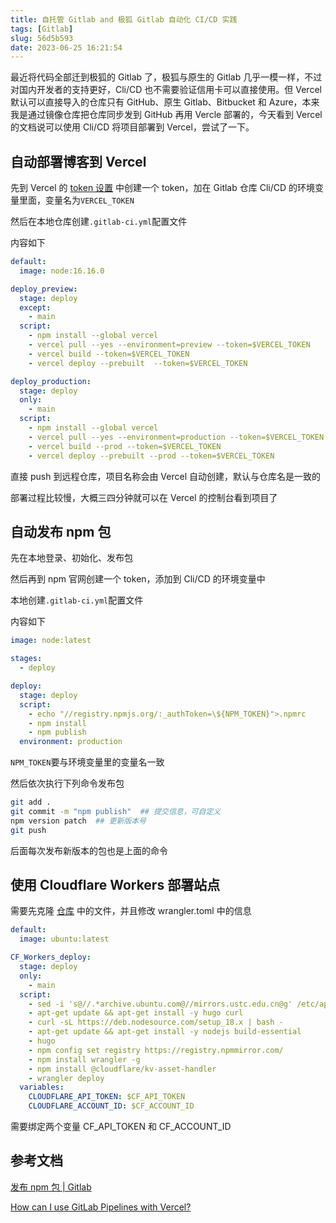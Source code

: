 ```yaml
---
title: 自托管 Gitlab and 极狐 Gitlab 自动化 CI/CD 实践
tags: [Gitlab]
slug: 56d5b593
date: 2023-06-25 16:21:54
---
```


最近将代码全部迁到极狐的 Gitlab 了，极狐与原生的 Gitlab 几乎一模一样，不过对国内开发者的支持更好，Cli/CD 也不需要验证信用卡可以直接使用。但 Vercel 默认可以直接导入的仓库只有 GitHub、原生 Gitlab、Bitbucket 和 Azure，本来我是通过镜像仓库把仓库同步发到 GitHub 再用 Vercle 部署的，今天看到 Vercel 的文档说可以使用 Cli/CD 将项目部署到 Vercel，尝试了一下。

<!--more-->

## 自动部署博客到 Vercel

先到 Vercel 的 [token 设置](https://vercel.com/account/tokens) 中创建一个 token，加在 Gitlab 仓库 Cli/CD 的环境变量里面，变量名为`VERCEL_TOKEN`

然后在本地仓库创建`.gitlab-ci.yml`配置文件

内容如下

```yml
default:
  image: node:16.16.0

deploy_preview:
  stage: deploy
  except:
    - main
  script:
    - npm install --global vercel
    - vercel pull --yes --environment=preview --token=$VERCEL_TOKEN
    - vercel build --token=$VERCEL_TOKEN
    - vercel deploy --prebuilt  --token=$VERCEL_TOKEN

deploy_production:
  stage: deploy
  only:
    - main
  script:
    - npm install --global vercel
    - vercel pull --yes --environment=production --token=$VERCEL_TOKEN
    - vercel build --prod --token=$VERCEL_TOKEN
    - vercel deploy --prebuilt --prod --token=$VERCEL_TOKEN
```

直接 push 到远程仓库，项目名称会由 Vercel 自动创建，默认与仓库名是一致的

部署过程比较慢，大概三四分钟就可以在 Vercel 的控制台看到项目了

## 自动发布 npm 包

先在本地登录、初始化、发布包

然后再到 npm 官网创建一个 token，添加到 Cli/CD 的环境变量中

本地创建`.gitlab-ci.yml`配置文件

内容如下

```yml
image: node:latest

stages:
  - deploy

deploy:
  stage: deploy
  script:
    - echo "//registry.npmjs.org/:_authToken=\${NPM_TOKEN}">.npmrc
    - npm install
    - npm publish
  environment: production
```

`NPM_TOKEN`要与环境变量里的变量名一致

然后依次执行下列命令发布包

```bash
git add .
git commit -m "npm publish"  ## 提交信息，可自定义
npm version patch  ## 更新版本号
git push
```

后面每次发布新版本的包也是上面的命令

## 使用 Cloudflare Workers 部署站点

需要先克隆 [仓库](https://github.com/cloudflare/worker-sites-template/tree/wrangler2) 中的文件，并且修改 wrangler.toml 中的信息

```yml
default:
  image: ubuntu:latest

CF_Workers_deploy:
  stage: deploy
  only:
    - main
  script:
    - sed -i 's@//.*archive.ubuntu.com@//mirrors.ustc.edu.cn@g' /etc/apt/sources.list
    - apt-get update && apt-get install -y hugo curl
    - curl -sL https://deb.nodesource.com/setup_18.x | bash -
    - apt-get update && apt-get install -y nodejs build-essential
    - hugo
    - npm config set registry https://registry.npmmirror.com/
    - npm install wrangler -g
    - npm install @cloudflare/kv-asset-handler
    - wrangler deploy
  variables:
    CLOUDFLARE_API_TOKEN: $CF_API_TOKEN
    CLOUDFLARE_ACCOUNT_ID: $CF_ACCOUNT_ID
```

需要绑定两个变量 CF_API_TOKEN 和 CF_ACCOUNT_ID

## 参考文档

[发布 npm 包 | Gitlab](https://docs.gitlab.cn/jh/user/packages/npm_registry/#%E5%8F%91%E5%B8%83%E4%B8%80%E4%B8%AA-npm-%E5%8C%85)

[How can I use GitLab Pipelines with Vercel?](https://vercel.com/guides/how-can-i-use-gitlab-pipelines-with-vercel)
